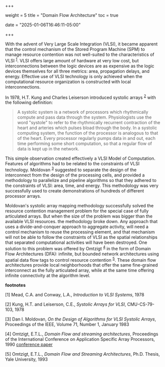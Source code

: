 +++

weight = 5
title = "Domain Flow Architecture"
toc = true

date = "2025-01-06T16:46:11-05:00"

+++

With the advent of Very Large Scale Integration (VLSI), it became apparent 
that the control mechanism of the Stored Program Machine (SPM) to manage
resource contention was not well-suited to the characteristics of VLSI <sup>[1](#vlsi)</sup>.
VLSI offers large amount of hardware at very low cost, but interconnections
between the logic devices are as expensive as the logic devices themselves
for all three metrics: area, propagation delays, and energy. Effective
use of VLSI technology is only achieved when the computational resource
organization is constructed with local interconnections.

In 1978, H.T. Kung and Charles Leiserson introduced systolic arrays <sup>[2](#systolic)</sup>
with the following definition:

> A systolic system is a network of processors which rhythmically compute and pass
> data through the system. Physiologists use the word "systole" to refer to the
> rhythmically recurrent contraction of the heart and arteries which pulses bload
> through the body. In a systolic computing system, the function of the processor is
> analogous to that of the heart. Every processor regularly pumps data in and out,
> each time performing some short computation, so that a regular flow of data is kept
> up in the network.

This simple observation created effectively a VLSI Model of Computation. 
Features of algorithms had to be related to the constraints of VLSI technology.
Moldovan <sup>[3](#moldovan)</sup> suggested to separate the design of the
interconnect from the design of the processing cells, and provided a 
methodology to parallelize and pipeline algorithms so that they adhered
to the constraints of VLSI: area, time, and energy. This methodology was
very successfully used to create demonstrations of hundreds of different
processor arrays.

Moldovan's systolic array mapping methodology successfully solved the resource
contention management problem for the special case of fully articulated arrays.
But when the size of the problem was bigger than the available VLSI resources.
the methodology broke down. Any approach that uses a divide-and-conquer approach
to aggregate activity, will need a control mechanism to reuse the processing element, 
and that mechanism will not be able to follow the constraints of VLSI as the spatial
relationships that separated computational activities will have been destroyed. 
One solution to this problem was offered by Omtzigt <sup>[4](#omtzigt)</sup> in the 
form of Domain Flow Architectures (DFA): infinite, but bounded network architectures 
using spatial data flow tags to control resource contention <sup>[5](#domain-flow)</sup>. 
These domain flow architectures provide local 
neighborhoods that offer the same fine-grained interconnect as the fully articulated
array, while at the same time offering infinite connectivity at the algorithm level. 



**footnotes**

<a name="vlsi">[1]</a> Mead, C.A. and Conway, L.A., _Introduction to VLSI Systems_, 1978

<a name="systolic">[2]</a> Kung, H.T. and Leiserson, C.E., _Systolic Arrays for VLSI_, CMU-CS-79-103, 1978

<a name="moldovan">[3]</a>  Dan I. Moldovan, _On the Design of Algorithms for VLSI Systolic Arrays_, Proceedings of the IEEE, Volume 71, Number 1, January 1983

<a name="omtzigt">[4]</a> Omtzigt, E.T.L., _Domain Flow and streaming architectures_, Proceedings of the International Conference on Application Specific Array Processors, 1990 [conference paper](https://ieeexplore.ieee.org/document/145479)

<a name="domain-flow">[5]</a> Omtzigt, E.T.L., _Domain Flow and Streaming Architectures_, Ph.D. Thesis, Yale University, 1993
